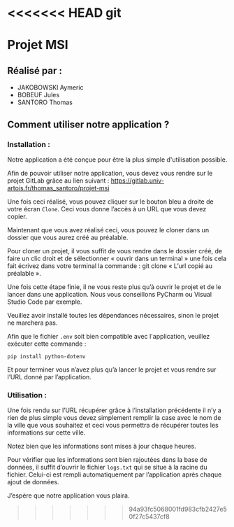 <<<<<<< HEAD
git 
=======
# Projet MSI

## Réalisé par :
- JAKOBOWSKI Aymeric
- BOBEUF Jules
- SANTORO Thomas

## Comment utiliser notre application ?

### Installation :

Notre application a été conçue pour être la plus simple d'utilisation possible.

Afin de pouvoir utiliser notre application, vous devez vous rendre sur le projet GitLab grâce au lien suivant : https://gitlab.univ-artois.fr/thomas_santoro/projet-msi

Une fois ceci réalisé, vous pouvez cliquer sur le bouton bleu a droite de votre écran `Clone`. Ceci vous donne l’accès à un URL que vous devez copier.

Maintenant que vous avez réalisé ceci, vous pouvez le cloner dans un dossier que vous aurez créé au préalable.

Pour cloner un projet, il vous suffit de vous rendre dans le dossier créé, de faire un clic droit et de sélectionner « ouvrir dans un terminal » une fois cela fait écrivez dans votre terminal la commande : git clone « L’url copié au préalable ».

Une fois cette étape finie, il ne vous reste plus qu’à ouvrir le projet et de le lancer dans une application. Nous vous conseillons PyCharm ou Visual Studio Code par exemple.

Veuillez avoir installé toutes les dépendances nécessaires, sinon le projet ne marchera pas. 

Afin que le fichier `.env` soit bien compatible avec l'application, veuillez exécuter cette commande :
```
pip install python-dotenv
```

Et pour terminer vous n’avez plus qu’à lancer le projet et vous rendre sur l’URL donné par l’application.

### Utilisation :

Une fois rendu sur l’URL récupérer grâce à l’installation précédente il n’y a rien de plus simple vous devez simplement remplir la case avec le nom de la ville que vous souhaitez et ceci vous permettra de récupérer toutes les informations sur cette ville.

Notez bien que les informations sont mises à jour chaque heures.

Pour vérifier que les informations sont bien rajoutées dans la base de données, il suffit d’ouvrir le fichier `logs.txt` qui se situe à la racine du fichier. Celui-ci est rempli automatiquement par l’application après chaque ajout de données.

J’espère que notre application vous plaira.
>>>>>>> 94a93fc5068001fd983cfb2427e50f27c5437cf8
